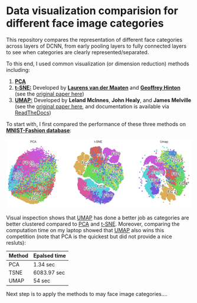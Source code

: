 # Data visualization comparision for different face image categories

This repository compares the representation of different face categories across layers of DCNN, from early pooling layers to fully connected layers to see when categories are clearly represented/separated.

To this end, I used common visualization (or dimension reduction) methods including:
1. [**PCA**](https://scikit-learn.org/stable/modules/generated/sklearn.decomposition.PCA.html)
2. [**t-SNE:**](https://scikit-learn.org/stable/modules/generated/sklearn.manifold.TSNE.html) Developed by [**Laurens van der Maaten**](http://lvdmaaten.github.io/) and [**Geoffrey Hinton**](http://www.cs.toronto.edu/~hinton/) (see the [original paper here](http://jmlr.csail.mit.edu/papers/volume9/vandermaaten08a/vandermaaten08a.pdf))
3. [**UMAP:**](https://github.com/lmcinnes/umap) Developed by **Leland McInnes**, **John Healy**, and **James Melville** (see the [original paper here](https://arxiv.org/abs/1802.03426), and documentation is available via [ReadTheDocs](https://umap-learn.readthedocs.io))

To start with, I first compared the performance of these three methods on [**MNIST-Fashion database**](https://github.com/zalandoresearch/fashion-mnist):

![Results](MNIST_Fashion_visualization.png)


Visual inspection shows that [UMAP](https://github.com/lmcinnes/umap) has done a better job as categories are better clustered compared to [PCA](https://scikit-learn.org/stable/modules/generated/sklearn.decomposition.PCA.html) and [t-SNE](https://scikit-learn.org/stable/modules/generated/sklearn.manifold.TSNE.html). Moreover, comparing the computation time on my laptop showed that [UMAP](https://github.com/lmcinnes/umap) also wins this competition (note that PCA is the quickest but did not provide a nice resluts):

| Method | Epalsed time |
| --- | --- |
| PCA | 1.34 sec |
| TSNE | 6083.97 sec |
| UMAP | 54 sec |

Next step is to apply the methods to may face image categories.... 
